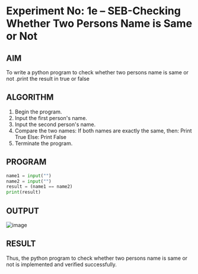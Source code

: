 
# Experiment No: 1e – SEB-Checking Whether Two Persons  Name is Same or Not

## AIM  
To write a python program to check whether two persons  name is same or not .print the result in true or false
## ALGORITHM  
1. Begin the program.
2. Input the first person's name.
3. Input the second person's name.
4. Compare the two names:
   If both names are exactly the same, then:
      Print True
   Else:
      Print False
5. Terminate the program.

## PROGRAM
```python
name1 = input("")
name2 = input("")
result = (name1 == name2)
print(result)
```
## OUTPUT
![image](https://github.com/user-attachments/assets/673fcd37-642a-4d3a-9e67-810216e9bfe9)

## RESULT
Thus, the python program to check whether two persons  name is same or not is implemented and verified successfully.
